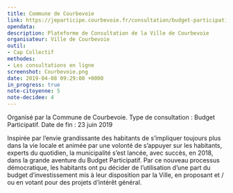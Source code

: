 ```yaml
---
title: Commune de Courbevoie
link: https://jeparticipe.courbevoie.fr/consultation/budget-participatif-edition-2019/presentation/presentation-11
opendata: 
description: Plateforme de Consultation de la Ville de Courbevoie
organisateur: Ville de Courbevoie
outil: 
- Cap Collectif
methodes: 
- Les consultations en ligne
screenshot: Courbevoie.png
date: 2019-04-08 09:29:08 +0000
in_progress: true
note-citoyenne: 5
note-decidee: 4
---
```


Organisé par la Commune de Courbevoie. Type de consultation : Budget Participatif. 
Date de fin : 23 juin 2019


Inspirée par l’envie grandissante des habitants de s’impliquer toujours plus dans la vie locale et animée par une volonté de s’appuyer sur les habitants, experts du quotidien, la municipalité s’est lancée, avec succès, en 2018, dans la grande aventure du Budget Participatif. Par ce nouveau processus démocratique, les habitants ont pu décider de l’utilisation d’une part du budget d’investissement mis à leur disposition par la Ville, en proposant et / ou en votant pour des projets d’intérêt général.
